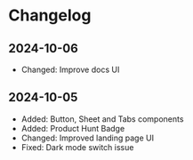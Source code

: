 # Changelog

## 2024-10-06

- Changed: Improve docs UI

## 2024-10-05

- Added: Button, Sheet and Tabs components
- Added: Product Hunt Badge
- Changed: Improved landing page UI
- Fixed: Dark mode switch issue
